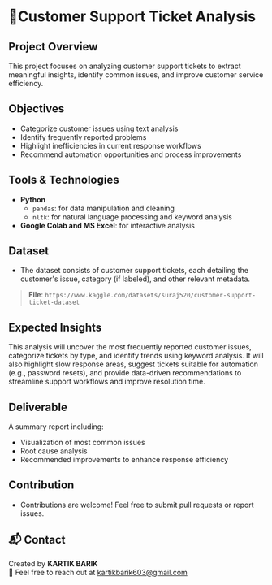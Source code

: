 
# 🎫Customer Support Ticket Analysis


##  Project Overview
This project focuses on analyzing customer support tickets to extract meaningful insights, identify common issues, and improve customer service efficiency.


##  Objectives
-  Categorize customer issues using text analysis
-  Identify frequently reported problems
-  Highlight inefficiencies in current response workflows
-  Recommend automation opportunities and process improvements
##  Tools & Technologies
- **Python**
  - `pandas`: for data manipulation and cleaning
  - `nltk`: for natural language processing and keyword analysis
- **Google Colab and MS Excel**: for interactive analysis
##  Dataset
- The dataset consists of customer support tickets, each detailing the customer's issue, category (if labeled), and other relevant metadata.

> **File**: `https://www.kaggle.com/datasets/suraj520/customer-support-ticket-dataset`

## Expected Insights
This analysis will uncover the most frequently reported customer issues, categorize tickets by type, and identify trends using keyword analysis. It will also highlight slow response areas, suggest tickets suitable for automation (e.g., password resets), and provide data-driven recommendations to streamline support workflows and improve resolution time.
##  Deliverable

A summary report including:
- Visualization of most common issues
- Root cause analysis
- Recommended improvements to enhance response efficiency

## Contribution
- Contributions are welcome! Feel free to submit pull requests or report issues.

## 📬 Contact
Created  by **KARTIK BARIK**  
📩 Feel free to reach out at kartikbarik603@gmail.com
